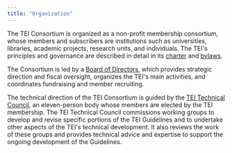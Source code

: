 ```yaml
---
title: "Organization"
---
```

The TEI Consortium is organized as a non-profit membership consortium, whose members and subscribers are institutions such as universities, libraries, academic projects, research units, and individuals. The TEI's principles and governance are described in detail in its [charter](/about/charter) and [bylaws](/about/bylaws).


The Consortium is led by a [Board of Directors](/about/board), which provides strategic direction and fiscal oversight, organizes the TEI's main activities, and coordinates fundraising and member recruiting.


The technical direction of the TEI Consortium is guided by the [TEI Technical Council](/activities/Council/), an eleven-person body whose members are elected by the TEI membership. The TEI Technical Council commissions working groups to develop and revise specific portions of the TEI Guidelines and to undertake other aspects of the TEI's technical development. It also reviews the work of these groups and provides technical advice and expertise to support the ongoing development of the Guidelines.


 


